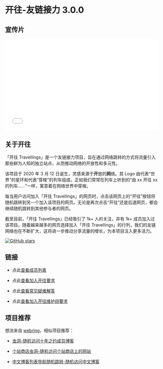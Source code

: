 # 开往-友链接力 3.0.0

## 宣传片

<iframe src="//player.bilibili.com/player.html?aid=924428846&bvid=BV17T4y1t7bD&cid=1423471734&p=1" scrolling="no" border="0" frameborder="no" framespacing="0" allowfullscreen="true" width="100%" height="300px"> </iframe>

## 关于开往

「开往 Travellings」是一个友链接力项目，旨在通过网络跳转的方式将流量引入那些鲜为人知的独立站点，从而推动网络的开放性和多元性。

该项目于 2020 年 3 月 12 日诞生，灵感来源于**开**放的**网**络。其 Logo 由代表“世界”的星环和代表“穿梭”的列车组成，正如我们常常在列车上听到的“由 xx 开往 xx 的列车……”一样，寓意着在网络世界中穿梭。

每当用户访问加入「开往 Travellings」的网页时，点击该网页上的“开往”按钮将随机跳转到另一个加入该项目的网页。无论是再次点击“开往”还是后退网页，都会继续随机跳转到其他参与者的网页。

截至目前，「开往 Travellings」已经吸引了 1k+ 人的关注，并有 1k+ 成员加入过该项目。随着越来越多的网页选择加入「开往 Travellings」的行列，我们的友链网络也在不断扩大，这将进一步推动分享流量的增长，为本项目注入更多活力。

[![GitHub stars](https://img.shields.io/github/stars/travellings-link/travellings?style=social)](https://github.com/travellings-link/travellings/stargazers)

## 链接

- 点此[查看成员列表](https://list.travellings.cn)

- 点此[查看加入开往要求](https://www.travellings.cn/docs/join)

- 点此[查看常见疑难解答](https://www.travellings.cn/docs/qa)

- 点此[查看加入开往维护组要求](https://www.travellings.cn/docs/toyou)

## 项目推荐

想法来自 [webring](https://github.com/XXIIVV/webring)，相似项目推荐：

- [虫洞-随机访问十年之约成员博客](https://www.foreverblog.cn/notice/16.html)

- [个站商店虫洞-随机访问个站商店上的网站](https://storeweb.cn/s/1818)

- [中文博客列表导航随机跳转-随机访问中文博客](https://zhblogs.ohyee.cc/go)

